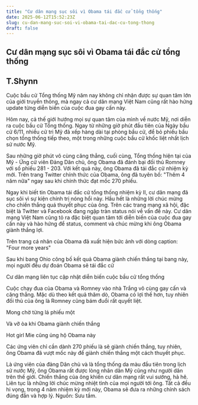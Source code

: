 ```yaml
---
title: "Cư dân mạng sục sôi vì Obama tái đắc cử tổng thống"
date: 2025-06-12T15:52:23Z
slug: cu-dan-mang-suc-soi-vi-obama-tai-dac-cu-tong-thong
draft: false
---
```


## Cư dân mạng sục sôi vì Obama tái đắc cử tổng thống

## T.Shynn

Cuộc bầu cử Tổng thống Mỹ năm nay không chỉ nhận được sự quan tâm lớn của giới truyền thông, mà ngay cả cư dân mạng Việt Nam cũng rất hào hứng update từng diễn biến của cuộc đua gay cấn này.

Hôm nay, cả thế giới hướng mọi sự quan tâm của mình về nước Mỹ, nơi diễn ra cuộc bầu cử Tổng thống. Ngay từ những giờ phút đầu tiên của Ngày bầu cử 6/11, nhiều cử tri Mỹ đã xếp hàng dài tại phòng bầu cử, để bỏ phiếu bầu chọn tổng thống tiếp theo, một trong những cuộc bầu cử khốc liệt nhất lịch sử nước Mỹ.

Sau những giờ phút vô cùng căng thẳng, cuối cùng, Tổng thống hiện tại của Mỹ - Ứng cử viên Đảng Dân chủ, ông Obama đã đánh bại đối thủ Romney với số phiếu 281 - 203. Với kết quả này, ông Obama đã tái đắc cử nhiệm kỳ mới. Trên trang Twitter chính thức của Obama, ông đã tuyên bố: "Thêm 4 năm nữa" ngay sau khi chính thức đạt mốc 270 phiếu.

Ngay khi biết tin Obama tái đắc cử tổng thống nhiệm kỳ II, cư dân mạng đã sục sôi vì sự kiện chính trị nóng hổi này. Hầu hết là những lời chúc mừng cho chiến thắng quá thuyết phục của ông. Trên các trang mạng xã hội, đặc biệt là Twitter và Facebook đang ngập tràn status nói về vấn đề này. 
Cư dân mạng Việt Nam cũng tỏ ra đặc biệt quan tâm tới diễn biến của cuộc đua gay cấn này và hào hứng để status, comment và chúc mừng khi ông Obama giành thắng lợi. 






Trên trang cá nhân của Obama đã xuất hiện bức ảnh với dòng caption: "Four more years"





Sau khi bang Ohio công bố kết quả Obama giành chiến thắng tại bang này, mọi người đều dự đoán Obama sẽ tái đắc cử



Cư dân mạng liên tục cập nhật diễn biến cuộc bầu cử tổng thống

Cuộc chạy đua của Obama và Romney vào nhà Trắng vô cùng gay cấn và căng thẳng. Mặc dù theo kết quả thăm dò, Obama có lợi thế hơn, tuy nhiên đối thủ của ông là Romney cũng bám đuổi rất quyết liệt. 

Mong chờ từng lá phiếu một


Và vỡ òa khi Obama giành chiến thắng


Hot girl Mie cũng ủng hộ Obama này














Các ứng viên chỉ cần dành 270 phiếu là sẽ giành chiến thắng, tuy nhiên, ông Obama đã vượt mốc này để giành chiến thắng một cách thuyết phục.

Là ứng viên của đảng Dân chủ và là tổng thống da màu đầu tiên trong lịch sử nước Mỹ, ông Obama rất được lòng nhân dân Mỹ cũng như người dân trên thế giới. Chiến thắng của ông khiến cư dân mạng rất vui sướng, hả hê. Liên tục là những lời chúc mừng nhiệt tình của mọi người tới ông. Tất cả đều hi vọng, trong 4 năm nhiệm kỳ mới này, Obama sẽ đưa ra những chính sách đúng đắn và hợp lý.
Nguồn: Sưu tầm.